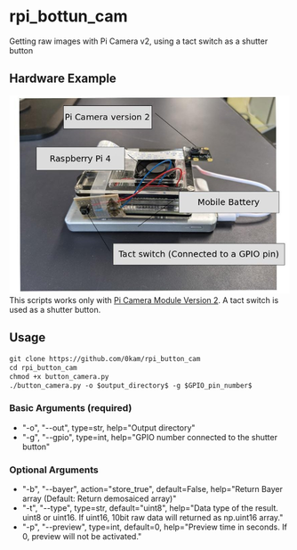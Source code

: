 # rpi_bottun_cam
Getting raw images with Pi Camera v2, using a tact switch as a shutter button 

## Hardware Example
![](hardware_example.jpg) 
This scripts works only with [Pi Camera Module Version 2](https://www.raspberrypi.org/products/camera-module-v2/). A tact switch is used as a shutter button.
## Usage
```
git clone https://github.com/0kam/rpi_button_cam
cd rpi_button_cam
chmod +x button_camera.py
./button_camera.py -o $output_directory$ -g $GPIO_pin_number$
```
### Basic Arguments (required)
- "-o", "--out", type=str, help="Output directory"
- "-g", "--gpio", type=int, help="GPIO number connected to the shutter button"
### Optional Arguments
- "-b", "--bayer", action="store_true", default=False, help="Return Bayer array (Default: Return demosaiced array)"
- "-t", "--type", type=str, default="uint8", help="Data type of the result. uint8 or uint16. If uint16, 10bit raw data will returned as np.uint16 array."
- "-p", "--preview", type=int, default=0, help="Preview time in seconds. If 0, preview will not be activated."
